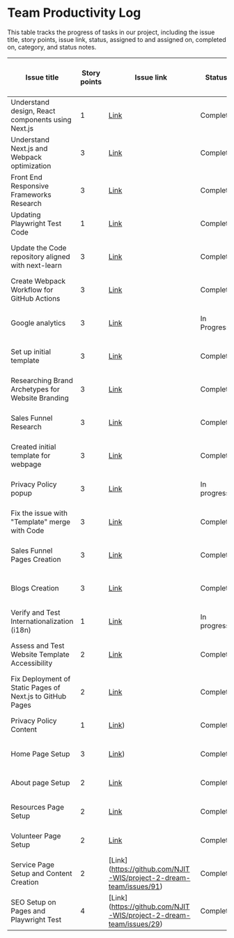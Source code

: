 # Team Productivity Log

This table tracks the progress of tasks in our project, including the issue title, story points, issue link, status, assigned to and assigned on, completed on, category, and status notes.

| Issue title                                               | Story points | Issue link                                                         | Status      | Assigned to, Assigned on | Completed on | Category      | Status notes                                             |
|-----------------------------------------------------------|--------------|--------------------------------------------------------------------|-------------|--------------------------|--------------|---------------|----------------------------------------------------------|
| Understand design, React components using Next.js         | 1            | [Link](https://github.com/NJIT-WIS/project-2-dream-team/issues/1)  | Complete    | Rajiv, 2022-03-15        | 2022-03-20   | Research      | Drafted initial version on Internationalization Research |
| Understand Next.js and Webpack optimization               | 3            | [Link](https://github.com/NJIT-WIS/project-2-dream-team/issues/2)  | Complete    | Tawana, 2022-03-14       | 2022-03-23   | Research      | Initial analysis in progress                             |
| Front End Responsive Frameworks Research                  | 3            | [Link](https://github.com/NJIT-WIS/project-2-dream-team/issues/3)  | Complete    | Rajiv, 2022-03-16        | 2022-03-22   | Enhancement   | Some minimal improvements we can make in Sprint1         | 
| Updating Playwright Test Code                             | 1            | [Link](https://github.com/NJIT-WIS/project-2-dream-team/issues/4)  | Complete    | Tawana, 2023-04-07       | 2023-04-     | Enhancement   | Completed documenting Marked Down File                   |
| Update the Code repository aligned with next-learn        | 3            | [Link](https://github.com/NJIT-WIS/project-2-dream-team/issues/6)  | Complete    | Rajiv, 2022-03-15        | 2022-03-20   | Enhancement   | Drafted initial version on Internationalization Research |
| Create Webpack Workflow for GitHub Actions                | 3            | [Link](https://github.com/NJIT-WIS/project-2-dream-team/issues/8)  | Complete    | Tawana, 2022-03-14       | 2022-03-23   | Enhancement   | Initial analysis in progress                             |
| Google analytics                                          | 3            | [Link](https://github.com/NJIT-WIS/project-2-dream-team/issues/12) | In Progress | Berta, 2022-03-16        | 2022-03-22   | Enhancement   | Some minimal improvements we can make in Sprint1         |
| Set up initial template                                   | 3            | [Link](https://github.com/NJIT-WIS/project-2-dream-team/issues/14) | Complete    | Berta, 2023-04-07        | 2023-04-     | Enhancement   | Completed documenting Marked Down File                   |
| Researching Brand Archetypes for Website Branding         | 3            | [Link](https://github.com/NJIT-WIS/project-2-dream-team/issues/15) | Complete    | Rajiv, 2022-03-15        | 2022-03-20   | Enhancement   | Drafted initial version on Internationalization Research |
| Sales Funnel Research                                     | 3            | [Link](https://github.com/NJIT-WIS/project-2-dream-team/issues/16) | Complete    | Tawana, 2022-03-14       | 2022-03-23   | Enhancement   | Initial analysis in progress                             |
| Created initial template for webpage                      | 3            | [Link](https://github.com/NJIT-WIS/project-2-dream-team/issues/17) | Complete    | Berta, 2022-03-16        | 2022-03-22   | Enhancement   | Some minimal improvements we can make in Sprint1         |
| Privacy Policy popup                                      | 3            | [Link](https://github.com/NJIT-WIS/project-2-dream-team/issues/18) | In progress | Berta, 2023-04-07        | 2023-04-     | Documentation | Completed documenting Marked Down File                   |
| Fix the issue with "Template" merge with Code             | 3            | [Link](https://github.com/NJIT-WIS/project-2-dream-team/issues/20) | Complete    | Rajiv, 2022-03-15        | 2022-03-20   | Enhancement   | Drafted initial version on Internationalization Research |
| Sales Funnel Pages Creation                               | 3            | [Link](https://github.com/NJIT-WIS/project-2-dream-team/issues/21) | Complete | Tawana, 2022-03-14       | 2022-05-06   | Enhancement   | Initial analysis in progress                             |
| Blogs Creation                                            | 3            | [Link](https://github.com/NJIT-WIS/project-2-dream-team/issues/15) | Complete | Tawana, 2022-03-16       | 2022-04-30  | Enhancement   | Some minimal improvements we can make in Sprint1         |
| Verify and Test Internationalization (i18n)               | 1            | [Link](https://github.com/NJIT-WIS/project-2-dream-team/issues/24) | In progress | Rajiv, 2023-04-07        | 2023-04-     | Enhancement   | Completed documenting Marked Down File                   |
| Assess and Test Website Template Accessibility            | 2            | [Link](https://github.com/NJIT-WIS/project-2-dream-team/issues/25) | Complete    | Rajiv, 2022-03-15        | 2022-03-20   | Enhancement   | Drafted initial version on Internationalization Research |
| Fix Deployment of Static Pages of Next.js to GitHub Pages | 2            | [Link](https://github.com/NJIT-WIS/project-2-dream-team/issues/26) | Complete    | Tawana, 2022-03-14       | 2022-03-23   | Enhancement   | Initial analysis in progress                             |
| Privacy Policy Content                                    | 1            | [Link](https://github.com/NJIT-WIS/project-2-dream-team/issues/32)) | Complete | Berta, 2023-04-07          | 2023-04-     | Documentation | Completed documenting Marked Down File                   |
| Home Page Setup                                           | 3            | [Link](https://github.com/NJIT-WIS/project-2-dream-team/issues/30)) | Complete | Berta, 2023-04-07          | 2023-04-     | Documentation | Compeleted the Homepage setup                   |
| About page Setup                                          | 2            | [Link](https://github.com/NJIT-WIS/project-2-dream-team/issues/76) | Complete | Berta, 2023-04-07        | 2023-04-     | Documentation | Compeleted the Homepage setup                   |
| Resources Page Setup                                      | 2            | [Link](https://github.com/NJIT-WIS/project-2-dream-team/issues/91) | Complete | Berta, 2023-04-07        | 2023-04-     | Documentation | Completed resources page content and setup                   |
| Volunteer Page Setup                                      | 2            | [Link](https://github.com/NJIT-WIS/project-2-dream-team/issues/59) | Complete | Tawana, 2023-04-22        | 2023-04-22    | Enhancement | Completed volunteer page                  |
| Service Page Setup and Content Creation                 | 2            | [Link] (https://github.com/NJIT-WIS/project-2-dream-team/issues/91)| Complete | Tawana, 2023-05-05        | 2023-05-06    | Enhancement | Completed service page                  |
| SEO Setup on Pages and Playwright Test         | 4          | [Link] (https://github.com/NJIT-WIS/project-2-dream-team/issues/29) | Complete | Tawana, 2023-04-01        | 2023-04-25    | Enhancement | Completed service page                  |

